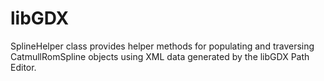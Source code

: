# libGDX

SplineHelper class provides helper methods for populating and traversing CatmullRomSpline objects using XML data generated by the libGDX Path Editor.
